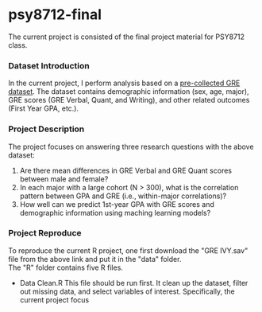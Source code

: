 # psy8712-final
The current project is consisted of the final project material for PSY8712 class.

### Dataset Introduction
In the current project, I perform analysis based on a [pre-collected GRE dataset](https://www.openicpsr.org/openicpsr/project/155721/version/V1/view;jsessionid=CCA87775E2BAE63EE1B4FC92FF3AE409>). The dataset contains demographic information (sex, age, major), GRE scores (GRE Verbal, Quant, and Writing), and other related outcomes (First Year GPA, etc.). 

### Project Description
The project focuses on answering three research questions with the above dataset:
1. Are there mean differences in GRE Verbal and GRE Quant scores between male and female?
2. In each major with a large cohort (N > 300), what is the correlation pattern between GPA and GRE (i.e., within-major correlations)?
3. How well can we predict 1st-year GPA with GRE scores and demographic information using maching learning models?

### Project Reproduce
To reproduce the current R project, one first download the "GRE IVY.sav" file from the above link and put it in the "data" folder.   
The "R" folder contains five R files.
* Data Clean.R
  This file should be run first. It clean up the dataset, filter out missing data, and select variables of interest. Specifically, the current project focus
